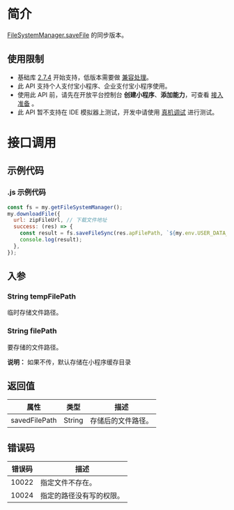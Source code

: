 # 简介
[FileSystemManager.saveFile](https://opendocs.alipay.com/mini/api/022b6n) 的同步版本。

## 使用限制

- 基础库 [2.7.4](https://opendocs.alipay.com/mini/framework/lib-upgrade-v2) 开始支持，低版本需要做 [兼容处理](https://docs.alipay.com/mini/framework/compatibility)。
- 此 API 支持个人支付宝小程序、企业支付宝小程序使用。
- 使用此 API 前，请先在开放平台控制台 **创建小程序**、**添加能力**，可查看 [接入准备](https://opendocs.alipay.com/mini/02pk4y) 。
- 此 API 暂不支持在 IDE 模拟器上测试，开发中请使用 [真机调试](https://opendocs.alipay.com/mini/ide/remote-debug) 进行测试。

# 接口调用

## 示例代码

### .js 示例代码

```javascript
const fs = my.getFileSystemManager();
my.downloadFile({
  url: zipFileUrl, // 下载文件地址
  success: (res) => {
    const result = fs.saveFileSync(res.apFilePath, `${my.env.USER_DATA_PATH}/example`);
    console.log(result);
  },
});
```

## 入参

### String tempFilePath
临时存储文件路径。

### String filePath
要存储的文件路径。

**说明：** 如果不传，默认存储在小程序缓存目录

## 返回值

| **属性** | **类型** | **描述** |
| --- | --- | --- |
| savedFilePath | String | 存储后的文件路径。 |

## 错误码
| **错误码** | **描述** |
| --- | --- |
| 10022 | 指定文件不存在。 |
| 10024 | 指定的路径没有写的权限。 |

